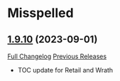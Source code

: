 # Misspelled

## [1.9.10](https://github.com/nrpieper/wow-misspelled/tree/1.9.10) (2023-09-01)
[Full Changelog](https://github.com/nrpieper/wow-misspelled/compare/1.9.9...1.9.10) [Previous Releases](https://github.com/nrpieper/wow-misspelled/releases)

- TOC update for Retail and Wrath  
